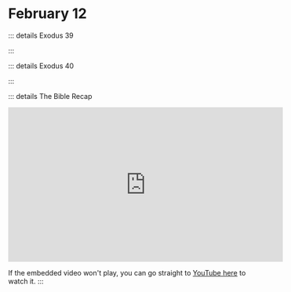 # February 12

::: details Exodus 39
<!--@include: @/bible/translations/bsb/02_exo/039.md-->
:::

::: details Exodus 40
<!--@include: @/bible/translations/bsb/02_exo/040.md-->
:::

::: details The Bible Recap
<iframe width="560" height="315" src="https://www.youtube.com/embed/Llh8ZbDanMU?si=fuEIRkkTTLHvB-Db" title="YouTube video player" frameborder="0" allow="accelerometer; autoplay; clipboard-write; encrypted-media; gyroscope; picture-in-picture; web-share" referrerpolicy="strict-origin-when-cross-origin" allowfullscreen></iframe>

If the embedded video won't play, you can go straight to [YouTube here](https://youtu.be/Llh8ZbDanMU?si=fuEIRkkTTLHvB-Db) to watch it.
:::